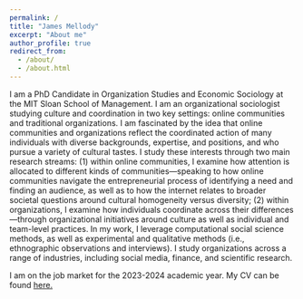 ```yaml
---
permalink: /
title: "James Mellody"
excerpt: "About me"
author_profile: true
redirect_from: 
  - /about/
  - /about.html
---
```


I am a PhD Candidate in Organization Studies and Economic Sociology at the MIT Sloan School of Management. I am an organizational sociologist studying culture and coordination in two key settings: online communities and traditional organizations. I am fascinated by the idea that online communities and organizations reflect the coordinated action of many individuals with diverse backgrounds, expertise, and positions, and who pursue a variety of cultural tastes. I study these interests through two main research streams: (1) within online communities, I examine how attention is allocated to different kinds of communities—speaking to how online communities navigate the entrepreneurial process of identifying a need and finding an audience, as well as to how the internet relates to broader societal questions around cultural homogeneity versus diversity; (2) within organizations, I examine how individuals coordinate across their differences—through organizational initiatives around culture as well as individual and team-level practices. In my work, I leverage computational social science methods, as well as experimental and qualitative methods (i.e., ethnographic observations and interviews). I study organizations across a range of industries, including social media, finance, and scientific research. 

I am on the job market for the 2023-2024 academic year. My CV can be found <a href="files/Mellody_CV_2023.pdf" target="_blank">here.</a>
